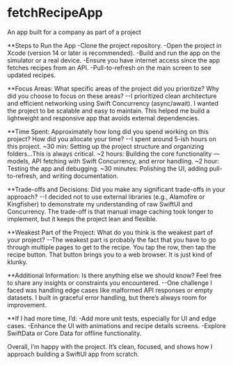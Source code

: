 # fetchRecipeApp
An app built for a company as part of a project

**Steps to Run the App
-Clone the project repository.
-Open the project in Xcode (version 14 or later is recommended).
-Build and run the app on the simulator or a real device.
-Ensure you have internet access since the app fetches recipes from an API.
-Pull-to-refresh on the main screen to see updated recipes.

**Focus Areas: What specific areas of the project did you prioritize? Why did you choose to focus on these areas?
--I prioritized clean architecture and efficient networking using Swift Concurrency (async/await). I wanted the project to be scalable and easy to maintain. This helped me build a lightweight and responsive app that avoids external dependencies.

**Time Spent: Approximately how long did you spend working on this project? How did you allocate your time?
--I spent around 5-ish hours on this project.
~30 min: Setting up the project structure and organizing folders...This is always critical. 
~2 hours: Building the core functionality — models, API fetching with Swift Concurrency, and error handling.
~2 hour: Testing the app and debugging.
~30 minutes: Polishing the UI, adding pull-to-refresh, and writing documentation.

**Trade-offs and Decisions: Did you make any significant trade-offs in your approach?
--I decided not to use external libraries (e.g., Alamofire or Kingfisher) to demonstrate my understanding of raw SwiftUI and Concurrency. The trade-off is that manual image caching took longer to implement, but it keeps the project lean and flexible.

**Weakest Part of the Project: What do you think is the weakest part of your project?
--The weakest part is probably the fact that you have to go through multiple pages to get to the recipe. You tap the row, then tap the recipe button. That button brings you to a web browser. It is just kind of klunky. 

**Additional Information: Is there anything else we should know? Feel free to share any insights or constraints you encountered.
--One challenge I faced was handling edge cases like malformed API responses or empty datasets. I built in graceful error handling, but there’s always room for improvement.

**If I had more time, I’d:
-Add more unit tests, especially for UI and edge cases.
-Enhance the UI with animations and recipe details screens.
-Explore SwiftData or Core Data for offline functionality.

Overall, I’m happy with the project. It’s clean, focused, and shows how I approach building a SwiftUI app from scratch.
